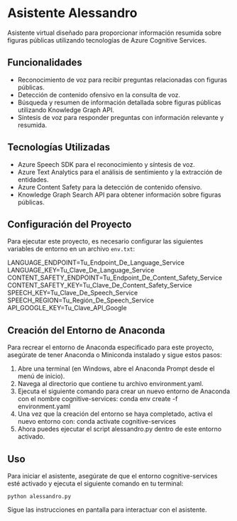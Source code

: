 # Asistente Alessandro

Asistente virtual diseñado para proporcionar información resumida sobre figuras públicas utilizando tecnologías de Azure Cognitive Services.

## Funcionalidades

- Reconocimiento de voz para recibir preguntas relacionadas con figuras públicas.
- Detección de contenido ofensivo en la consulta de voz.
- Búsqueda y resumen de información detallada sobre figuras públicas utilizando Knowledge Graph API.
- Síntesis de voz para responder preguntas con información relevante y resumida.

## Tecnologías Utilizadas

- Azure Speech SDK para el reconocimiento y síntesis de voz.
- Azure Text Analytics para el análisis de sentimiento y la extracción de entidades.
- Azure Content Safety para la detección de contenido ofensivo.
- Knowledge Graph Search API para obtener información sobre figuras públicas.

## Configuración del Proyecto

Para ejecutar este proyecto, es necesario configurar las siguientes variables de entorno en un archivo `env.txt`:

LANGUAGE_ENDPOINT=Tu_Endpoint_De_Language_Service
LANGUAGE_KEY=Tu_Clave_De_Language_Service
CONTENT_SAFETY_ENDPOINT=Tu_Endpoint_De_Content_Safety_Service
CONTENT_SAFETY_KEY=Tu_Clave_De_Content_Safety_Service
SPEECH_KEY=Tu_Clave_De_Speech_Service
SPEECH_REGION=Tu_Región_De_Speech_Service
API_GOOGLE_KEY=Tu_Clave_API_Google

## Creación del Entorno de Anaconda
Para recrear el entorno de Anaconda especificado para este proyecto, asegúrate de tener Anaconda o Miniconda instalado y sigue estos pasos:

1. Abre una terminal (en Windows, abre el Anaconda Prompt desde el menú de inicio).
2. Navega al directorio que contiene tu archivo environment.yaml.
3. Ejecuta el siguiente comando para crear un nuevo entorno de Anaconda con el nombre cognitive-services:
conda env create -f environment.yaml
4. Una vez que la creación del entorno se haya completado, activa el nuevo entorno con:
conda activate cognitive-services
5. Ahora puedes ejecutar el script alessandro.py dentro de este entorno activado.

## Uso
Para iniciar el asistente, asegúrate de que el entorno cognitive-services esté activado y ejecuta el siguiente comando en tu terminal:

<code>python alessandro.py</code>

Sigue las instrucciones en pantalla para interactuar con el asistente.